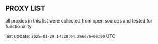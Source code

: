 ## PROXY LIST

all proxies in this list were collected from open sources and tested for functionality

last update: `2025-01-29 14:20:04.266676+00:00` UTC